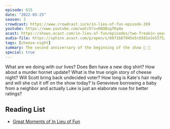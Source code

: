 ```yaml
---
episode: 615
date: "2022-03-25"
season: 3
crowdcast: https://www.crowdcast.io/e/in-lieu-of-fun-episode-269
youtube: https://www.youtube.com/watch?v=08Q8sgfKq4w
acast: https://shows.acast.com/in-lieu-of-fun/episodes/two-freakin-years
audio-file: https://sphinx.acast.com/p/open/s/6071b87945e5c6581e2e5575/e/6240d92c4fdf1c001273f581/media.mp3
tags: [cheese-night]
summary: The second anniversary of the beginning of the show 🧀 🐝
special: true
---
```

What are we doing with our lives? Does Ben have a new dog shirt? How about a murder hornet update? What is the true origin story of cheese night? Will Scott bring back undecided voter? How long is Kate's hair really and will she cut it off on the show today? Is Genevieve borrowing a baby from a neighbor and actually Luke is just an elaborate ruse for better ratings? 

## Reading List

- [Great Moments of In Lieu of Fun](https://docs.google.com/presentation/d/1BiLiOyD0md55cjCYc6LnBqMXorAKyxdQYnfuAbLnGvw/edit?usp=sharing)

